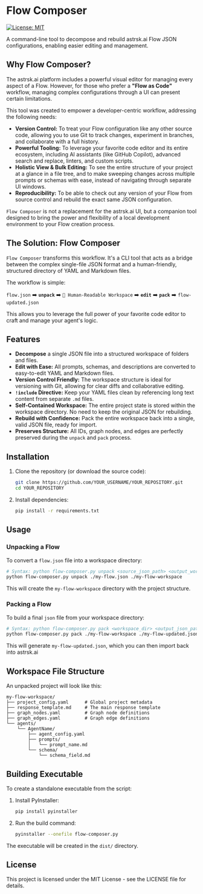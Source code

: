 # Flow Composer

[![License: MIT](https://img.shields.io/badge/License-MIT-yellow.svg)](https://opensource.org/licenses/MIT)

A command-line tool to decompose and rebuild astrsk.ai Flow JSON configurations, enabling easier editing and management.

## Why Flow Composer?

The astrsk.ai platform includes a powerful visual editor for managing every aspect of a Flow. However, for those who prefer a **"Flow as Code"** workflow, managing complex configurations through a UI can present certain limitations.

This tool was created to empower a developer-centric workflow, addressing the following needs:

*   **Version Control:** To treat your Flow configuration like any other source code, allowing you to use Git to track changes, experiment in branches, and collaborate with a full history.
*   **Powerful Tooling:** To leverage your favorite code editor and its entire ecosystem, including AI assistants (like GitHub Copilot), advanced search and replace, linters, and custom scripts.
*   **Holistic View & Bulk Editing:** To see the entire structure of your project at a glance in a file tree, and to make sweeping changes across multiple prompts or schemas with ease, instead of navigating through separate UI windows.
*   **Reproducibility:** To be able to check out any version of your Flow from source control and rebuild the exact same JSON configuration.

`Flow Composer` is not a replacement for the astrsk.ai UI, but a companion tool designed to bring the power and flexibility of a local development environment to your Flow creation process.

## The Solution: Flow Composer

`Flow Composer` transforms this workflow. It's a CLI tool that acts as a bridge between the complex single-file JSON format and a human-friendly, structured directory of YAML and Markdown files.

The workflow is simple:

`flow.json` ➡️ **`unpack`** ➡️ `📂 Human-Readable Workspace` ➡️ **`edit`** ➡️ **`pack`** ➡️ `flow-updated.json`

This allows you to leverage the full power of your favorite code editor to craft and manage your agent's logic.

## Features

*   **Decompose** a single JSON file into a structured workspace of folders and files.
*   **Edit with Ease:** All prompts, schemas, and descriptions are converted to easy-to-edit YAML and Markdown files.
*   **Version Control Friendly:** The workspace structure is ideal for versioning with Git, allowing for clear diffs and collaborative editing.
*   **`!include` Directive:** Keep your YAML files clean by referencing long text content from separate `.md` files.
*   **Self-Contained Workspace:** The entire project state is stored within the workspace directory. No need to keep the original JSON for rebuilding.
*   **Rebuild with Confidence:** Pack the entire workspace back into a single, valid JSON file, ready for import.
*   **Preserves Structure:** All IDs, graph nodes, and edges are perfectly preserved during the `unpack` and `pack` process.

## Installation

1.  Clone the repository (or download the source code):
    ```bash
    git clone https://github.com/YOUR_USERNAME/YOUR_REPOSITORY.git
    cd YOUR_REPOSITORY
    ```
2.  Install dependencies:
    ```bash
    pip install -r requirements.txt
    ```

## Usage

### Unpacking a Flow

To convert a `flow.json` file into a workspace directory:

```bash
# Syntax: python flow-composer.py unpack <source_json_path> <output_workspace_dir>
python flow-composer.py unpack ./my-flow.json ./my-flow-workspace
```

This will create the `my-flow-workspace` directory with the project structure.

### Packing a Flow

To build a final `json` file from your workspace directory:

```bash
# Syntax: python flow-composer.py pack <workspace_dir> <output_json_path>
python flow-composer.py pack ./my-flow-workspace ./my-flow-updated.json
```

This will generate `my-flow-updated.json`, which you can then import back into astrsk.ai

## Workspace File Structure

An unpacked project will look like this:

```
my-flow-workspace/
├── project_config.yaml      # Global project metadata
├── response_template.md     # The main response template
├── graph_nodes.yaml         # Graph node definitions
├── graph_edges.yaml         # Graph edge definitions
└── agents/
    └── AgentName/
        ├── agent_config.yaml
        ├── prompts/
        │   └── prompt_name.md
        └── schema/
            └── schema_field.md
```

## Building Executable

To create a standalone executable from the script:

1.  Install PyInstaller:
    ```bash
    pip install pyinstaller
    ```
2.  Run the build command:
    ```bash
    pyinstaller --onefile flow-composer.py
    ```
The executable will be created in the `dist/` directory.

## License

This project is licensed under the MIT License - see the LICENSE file for details.